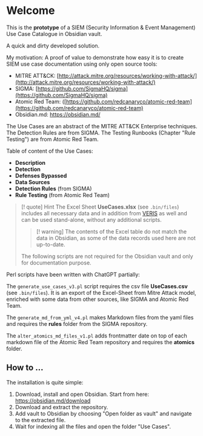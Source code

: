
# Welcome

This is the **prototype** of a SIEM (Security Information & Event Management) Use Case Catalogue in Obsidian vault. 

A quick and dirty developed solution. 

My motivation: A proof of value to demonstrate how easy it is to create SIEM use case documentation using only open source tools:
- MITRE ATT&CK: [http://attack.mitre.org/resources/working-with-attack/](http://attack.mitre.org/resources/working-with-attack/)
- SIGMA: [https://github.com/SigmaHQ/sigma](https://github.com/SigmaHQ/sigma)
- Atomic Red Team: ([https://github.com/redcanaryco/atomic-red-team](https://github.com/redcanaryco/atomic-red-team)
- Obsidian.md: https://obsidian.md/

The Use Cases are an abstract of the MITRE ATT&CK Enterprise techniques.
The Detection Rules are from SIGMA.
The Testing Runbooks (Chapter "Rule Testing") are from Atomic Red Team.

Table of content of the Use Cases:

- **Description**
- **Detection**
- **Defenses Bypassed**
- **Data Sources**
- **Detection Rules** (from SIGMA)
- **Rule Testing**  (from Atomic Red Team)

>[! quote] Hint
>The Excel Sheet **UseCases.xlsx** (see `.bin/files`) includes all necessary data and in addition from  [VERIS](https://verisframework.org/) as well and can be used stand-alone, without any additional scripts. 
>>[! warning] The contents of the Excel table do not match the data in Obsidian, as some of the data records used here are not up-to-date.
>
>The following scripts are not required for the Obsidian vault and only for documentation purpose.

Perl scripts have been written with ChatGPT partially:

The `generate_use_cases_v3.pl` script requires the csv file **UseCases.csv** (see `.bin/files`). It is an export of the Excel-Sheet from Mitre Attack model, enriched with some data from other sources, like SIGMA and Atomic Red Team. 

The `generate_md_from_yml_v4.pl` makes Markdown files from the yaml files and requires the **rules** folder from the SIGMA repository. 

The `alter_atomics_md_files_v1.pl` adds frontmatter date on top of each markdown file of the Atomic Red Team repository and requires the **atomics** folder.

## How to ...

The installation is quite simple:
1. Download, install and open Obsidian. Start from here: https://obsidian.md/download
2. Download and extract the repository.
3. Add vault to Obsidian by choosing "Open folder as vault" and navigate to the extracted file.
4. Wait for indexing all the files and open the folder "Use Cases".








